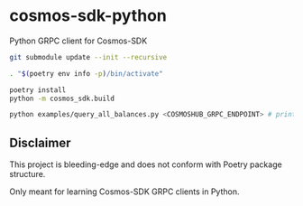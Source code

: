 # cosmos-sdk-python

Python GRPC client for Cosmos-SDK

```sh
git submodule update --init --recursive

. "$(poetry env info -p)/bin/activate"

poetry install
python -m cosmos_sdk.build

python examples/query_all_balances.py <COSMOSHUB_GRPC_ENDPOINT> # prints Binance validator balance
```

## Disclaimer

This project is bleeding-edge and does not conform with Poetry package structure.

Only meant for learning Cosmos-SDK GRPC clients in Python.
